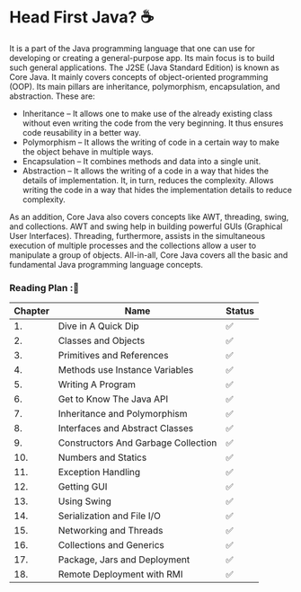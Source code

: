 # Head First Java? ☕ 
It is a part of the Java programming language that one can use for developing or creating a general-purpose app. 
Its main focus is to build such general applications. The J2SE (Java Standard Edition) is known as Core Java. 
It mainly covers concepts of object-oriented programming (OOP). Its main pillars are inheritance, polymorphism, encapsulation, and abstraction. 
These are:

 - Inheritance – It allows one to make use of the already existing class without even writing the code from the very beginning. It thus ensures code reusability in a better way.
 - Polymorphism – It allows the writing of code in a certain way to make the object behave in multiple ways.
 - Encapsulation – It combines methods and data into a single unit.
 - Abstraction – It allows the writing of a code in a way that hides the details of implementation. It, in turn, reduces the complexity. Allows writing the code in a way that hides the 
 implementation details to reduce complexity.
 
As an addition, Core Java also covers concepts like AWT, threading, swing, and collections. AWT and swing help in building powerful GUIs (Graphical User Interfaces). 
Threading, furthermore, assists in the simultaneous execution of multiple processes and the collections allow a user to manipulate a group of objects. All-in-all, 
Core Java covers all the basic and fundamental Java programming language concepts.


### Reading Plan :📑
 
|Chapter|Name|Status|
|--|----|---------|
|1.|Dive in A Quick Dip|✅|
|2.|Classes and Objects|✅|
|3.|Primitives and References|✅|
|4.|Methods use Instance Variables|✅|
|5.|Writing A Program |✅|
|6.|Get to Know The Java API|✅|
|7.|Inheritance and Polymorphism|✅|
|8.|Interfaces and Abstract Classes|✅|
|9.|Constructors And Garbage Collection|✅|
|10.|Numbers and Statics|✅|
|11.|Exception Handling|✅|
|12.|Getting GUI|✅|
|13.|Using Swing|✅|
|14.|Serialization and File I/O|✅|
|15.|Networking and Threads|✅|
|16.|Collections and Generics|✅|
|17.|Package, Jars and Deployment|✅|
|18.|Remote Deployment with RMI|✅|
